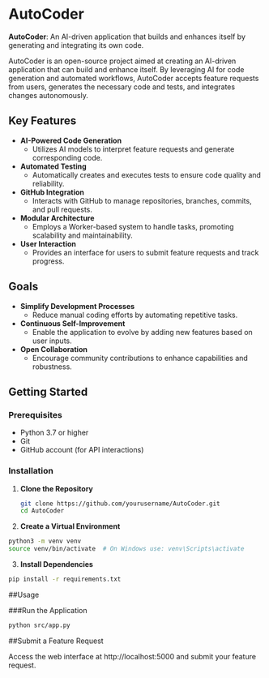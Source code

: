# AutoCoder

**AutoCoder**: An AI-driven application that builds and enhances itself by generating and integrating its own code.

AutoCoder is an open-source project aimed at creating an AI-driven application that can build and enhance itself. By leveraging AI for code generation and automated workflows, AutoCoder accepts feature requests from users, generates the necessary code and tests, and integrates changes autonomously.

## Key Features

- **AI-Powered Code Generation**
  - Utilizes AI models to interpret feature requests and generate corresponding code.
- **Automated Testing**
  - Automatically creates and executes tests to ensure code quality and reliability.
- **GitHub Integration**
  - Interacts with GitHub to manage repositories, branches, commits, and pull requests.
- **Modular Architecture**
  - Employs a Worker-based system to handle tasks, promoting scalability and maintainability.
- **User Interaction**
  - Provides an interface for users to submit feature requests and track progress.

## Goals

- **Simplify Development Processes**
  - Reduce manual coding efforts by automating repetitive tasks.
- **Continuous Self-Improvement**
  - Enable the application to evolve by adding new features based on user inputs.
- **Open Collaboration**
  - Encourage community contributions to enhance capabilities and robustness.

## Getting Started

### Prerequisites

- Python 3.7 or higher
- Git
- GitHub account (for API interactions)

### Installation

1. **Clone the Repository**

   ```bash
   git clone https://github.com/yourusername/AutoCoder.git
   cd AutoCoder
   ```

2. **Create a Virtual Environment**

  ```bash
  python3 -m venv venv
  source venv/bin/activate  # On Windows use: venv\Scripts\activate
  ```

3. **Install Dependencies**

  ```bash
  pip install -r requirements.txt
  ```

##Usage

###Run the Application

  ```bash
  python src/app.py
  ```

##Submit a Feature Request

Access the web interface at http://localhost:5000 and submit your feature request.

